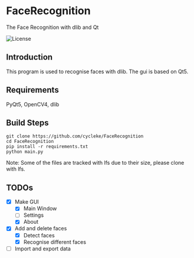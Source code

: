 # FaceRecognition

The Face Recognition with dlib and Qt

![License](https://img.shields.io/github/license/cycleke/FaceRecognition.svg?style=flat-square)

## Introduction

This program is used to recognise faces with dlib.
The gui is based on Qt5.

## Requirements

PyQt5, OpenCV4, dlib

## Build Steps

```shell
git clone https://github.com/cycleke/FaceRecognition
cd FaceRecognition
pip install -r requirements.txt
python main.py
```

Note: Some of the files are tracked with lfs due to their size, please clone with lfs.

## TODOs

- [x] Make GUI
  - [x] Main Window
  - [ ] Settings
  - [x] About
- [x] Add and delete faces
  - [x] Detect faces
  - [x] Recognise different faces
- [ ] Import and export data
